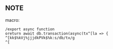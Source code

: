 ## NOTE

macro:

```
/export async functionoreturn await db.transaction(async(tx^[la => {^[kk$%kVj%jjjdkPVk$%k:s/db/tx/g^[
```

